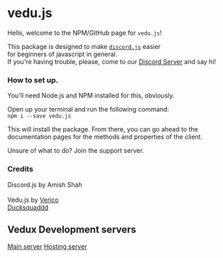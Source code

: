 # vedu.js

Hello, welcome to the NPM/GitHub page for `vedu.js`!

This package is designed to make [`discord.js`](https://npmjs.org/discord.js) easier <br>for beginners of javascript in general.<br>
If you're having trouble, please, come to our [Discord Server](#Vedux-Development-servers) and say hi!<br>

###  How to set up.

You'll need Node.js and NPM installed for this, obviously.<br>

Open up your terminal and run the following command:<br>
```npm i --save vedu.js```

This will install the package. 
From there, you can go ahead to the documentation pages for the methods and properties of the client. <br>

Unsure of what to do? Join the support server.<br>

### Credits

Discord.js by Amish Shah <br> <br>
Vedu.js by [Verico](https://github.com/bqini)<br> [Ducksquaddd](https://github.com/ducksquaddd)

## Vedux Development servers

[Main server](https://discord.gg/AVbasQ3BGA)
[Hosting server](https://discord.gg/a4CBQMvwKg)
